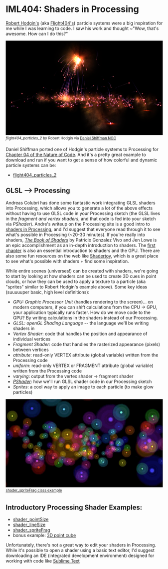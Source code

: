 # IML404: Shaders in Processing
[Robert Hodgin's](http://roberthodgin.com) (aka [Flight404's](https://vimeo.com/flight404)) particle systems were a big inspiration for me while I was learning to code.  I saw his work and thought ~"Wow, that's awesome.  How can I do this?"

![](https://github.com/johnbcarpenter/USC_IML404_IMAGES/blob/master/images/NOC_flight404_particles_2.png)  
<sup>_flight404_particles_2_ by Robert Hodgin via [Daniel Shiffman NOC](https://github.com/nature-of-code/noc-examples-processing/tree/master/chp04_systems/flight404/flight404_particles_2)</sup>

Daniel Shiffman ported one of Hodgin's particle systems to Processing for [Chapter 04 of the Nature of Code](https://natureofcode.com/book/chapter-4-particle-systems/). And it's a pretty great example to download and run if you want to get a sense of how colorful and dynamic particle systems can be:

- [flight404_particles_2](https://github.com/nature-of-code/noc-examples-processing/tree/master/chp04_systems/flight404/flight404_particles_2)

## GLSL --> Processing
Andreas Colubri has done some fantastic work integrating GLSL shaders into Processing, which allows you to generate a lot of the above effects without having to use GLSL code in your Processing sketch (the GLSL lives in the _fragment and vertex shaders_, and that code is fed into your  sketch via _PShader_). Andre's writeup on the Processing site is a good intro to [shaders in Processing](https://processing.org/tutorials/pshader/), and I'd suggest that everyone read through it to see what's possible in Processing (~20-30 minutes).  If you're really into shaders, [_The Book of Shaders_](https://thebookofshaders.com/) by Patricio Gonzalez Vivo and Jen Lowe is an epic accomplishment as an in-depth introduction to shaders.  The [first chapter](https://thebookofshaders.com/01/) is also an essential introduction to shaders and the GPU. There are also some fun resources on the web like [Shadertoy](https://www.shadertoy.com/), which is a great place to see what's possible with shaders + find some inspiration.

While entire scenes (universes!) can be created with shaders, we're going to start by looking at how shaders can be used to create 3D cues in point clouds, or how they can be used to apply a texture to a particle (aka "sprites" similar to Robert Hodgin's example above). Some key ideas (suuuuuper basic, high level definitions):

- _GPU: Graphic Processor Unit_ (handles rendering to the screen)... on modern computers, if you can shift calculations from the CPU -> GPU, your application typically runs faster.  How do we move code to the GPU? By writing calculations in the shaders instead of our Processing.
- _GLSL: openGL Shading Language_ -- the language we'll be writing shaders in
- _Vertex Shader_: code that handles the position and appearance of individual vertices
- _Fragment Shader_: code that handles the rasterized appearance (pixels) between vertices
- _attribute_: read-only VERTEX attribute (global variable) written from the Processing code
- _uniform_: read-only VERTEX or FRAGMENT attribute (global variable) written from the Processing code
- _varying_: output from the vertex shader -> fragment shader
- [_PShader_](https://processing.org/reference/PShader.html): how we'll run GLSL shader code in our Processing sketch
- _Sprites_: a cool way to apply an image to each particle (to make glow particles)

![](https://github.com/johnbcarpenter/USC_IML404_IMAGES/blob/master/images/shader-spritefrag.gif)  
<sup>[shader_spriteFrag class example](https://github.com/johnbcarpenter/USC_IML404/tree/master/CODE/PROCESSING/3D_SHADERS/shader_spriteFrag)</sup>

## Introductory Processing Shader Examples:
- [shader_pointSize](https://github.com/johnbcarpenter/USC_IML404/tree/master/CODE/PROCESSING/3D_SHADERS/shader_pointSize)
- [shader_lineSize](https://github.com/johnbcarpenter/USC_IML404/tree/master/CODE/PROCESSING/3D_SHADERS/shader_lineSize)
- [shader_spriteFrag](https://github.com/johnbcarpenter/USC_IML404/tree/master/CODE/PROCESSING/3D_SHADERS/shader_spriteFrag)
- bonus example: [3D point cube](https://github.com/johnbcarpenter/USC_IML404/tree/master/CODE/PROCESSING/3D_SHADERS/threeD_shader_pointCube)

Unfortunately, there's not a great way to edit your shaders in Processing.  While it's possible to open a shader using a basic text editor, I'd suggest downloading an IDE (integrated development environment) designed for working with code like [Sublime Text](https://www.sublimetext.com)
